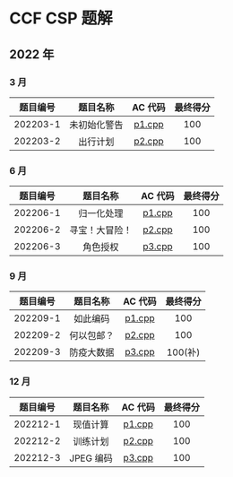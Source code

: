 # CCF CSP 题解

## 2022 年

### 3 月

| 题目编号 |   题目名称   |          AC 代码          | 最终得分 |
| :------: | :----------: | :-----------------------: | :------: |
| 202203-1 | 未初始化警告 | [p1.cpp](./202203/p1.cpp) |   100    |
| 202203-2 |   出行计划   | [p2.cpp](./202203/p2.cpp) |   100    |

### 6 月

| 题目编号 |    题目名称    |          AC 代码          | 最终得分 |
| :------: | :------------: | :-----------------------: | :------: |
| 202206-1 |   归一化处理   | [p1.cpp](./202206/p1.cpp) |   100    |
| 202206-2 | 寻宝！大冒险！ | [p2.cpp](./202206/p2.cpp) |   100    |
| 202206-3 |    角色授权    | [p3.cpp](./202206/p3.cpp) |   100    |

### 9 月

| 题目编号 |  题目名称  |          AC 代码          | 最终得分 |
| :------: | :--------: | :-----------------------: | :------: |
| 202209-1 |  如此编码  | [p1.cpp](./202209/p1.cpp) |   100    |
| 202209-2 | 何以包邮？ | [p2.cpp](./202209/p2.cpp) |   100    |
| 202209-3 | 防疫大数据 | [p3.cpp](./202209/p3.cpp) | 100(补)  |

### 12 月

| 题目编号 | 题目名称  |          AC 代码          | 最终得分 |
| :------: | :-------: | :-----------------------: | :------: |
| 202212-1 | 现值计算  | [p1.cpp](./202212/p1.cpp) |   100    |
| 202212-2 | 训练计划  | [p2.cpp](./202212/p2.cpp) |   100    |
| 202212-3 | JPEG 编码 | [p3.cpp](./202212/p3.cpp) |   100    |
